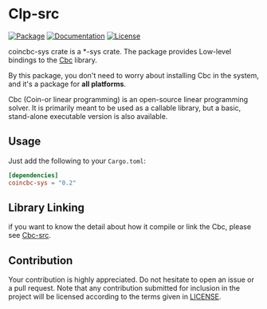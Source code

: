 # Clp-src

[![Package][package-img]][package-url] [![Documentation][documentation-img]][documentation-url] [![License][license-img]][license-url]

coincbc-sys crate is a *-sys crate. The package provides Low-level bindings to the [Cbc] library.

By this package, you don't need to worry about installing Cbc in the system, and it's a package for **all platforms**.

Cbc (Coin-or linear programming) is an open-source linear programming solver. It is primarily meant to be used as a callable library, but a basic, stand-alone executable version is also available.

## Usage
Just add the following to your `Cargo.toml`:

```toml
[dependencies]
coincbc-sys = "0.2"
```

## Library Linking
if you want to know the detail about how it compile or link the Cbc, please see [Cbc-src].

## Contribution

Your contribution is highly appreciated. Do not hesitate to open an issue or a
pull request. Note that any contribution submitted for inclusion in the project
will be licensed according to the terms given in [LICENSE](license-url).

[Cbc]: https://github.com/coin-or/Cbc
[Cbc-src]: https://github.com/Maroon502/cbc-src

[documentation-img]: https://docs.rs/coincbc-sys/badge.svg
[documentation-url]: https://docs.rs/coincbc-sys
[package-img]: https://img.shields.io/crates/v/coincbc-sys.svg
[package-url]: https://crates.io/crates/coincbc-sys
[license-img]: https://img.shields.io/crates/l/coincbc-sys.svg
[license-url]: https://github.com/Maroon502/coincbc-sys/blob/master/LICENSE.md